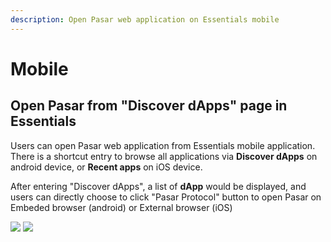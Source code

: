 ```yaml
---
description: Open Pasar web application on Essentials mobile
---
```


# Mobile

## Open Pasar from "Discover dApps" page in Essentials

Users can open Pasar web application from Essentials mobile application. There is a shortcut entry to browse all applications via **Discover dApps** on android device, or **Recent apps** on iOS device.&#x20;

After entering "Discover dApps",  a list of **dApp** would be displayed, and users can directly choose to click "Pasar Protocol" button to open Pasar on Embeded browser (android) or External browser (iOS)

![](../../.gitbook/assets/IMG\_1.jpeg) ![](../../.gitbook/assets/IMG\_3.jpeg)
